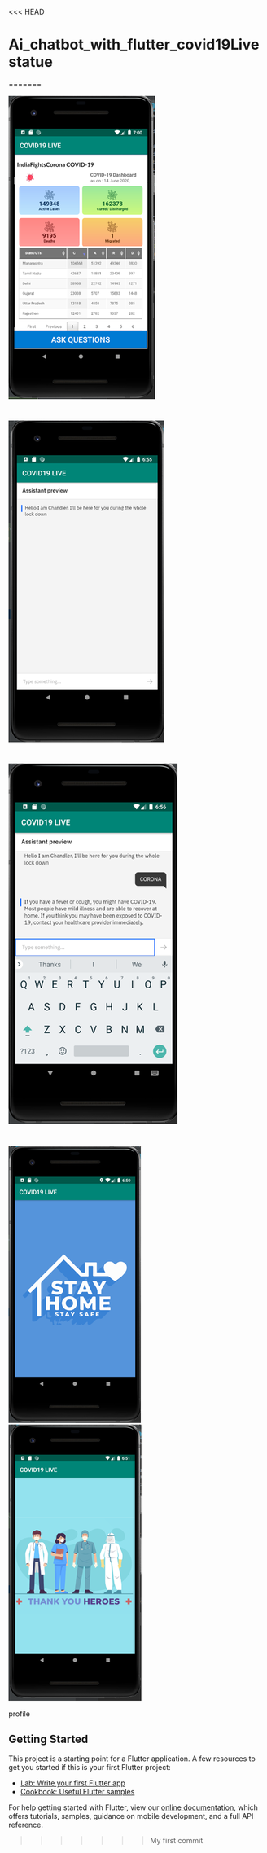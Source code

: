 <<< HEAD
# Ai_chatbot_with_flutter_covid19Livestatue
=======

![](/Read%20me%20Files/Picture4.png)
#
![](/Read%20me%20Files/Picture5.png)
#
![](/Read%20me%20Files/Picture6.png)
#
![](/Read%20me%20Files/Picture1.png)
![](/Read%20me%20Files/Picture2.png)


profile
## Getting Started
This project is a starting point for a Flutter application.
A few resources to get you started if this is your first Flutter project:
- [Lab: Write your first Flutter app](https://flutter.dev/docs/get-started/codelab)
- [Cookbook: Useful Flutter samples](https://flutter.dev/docs/cookbook)

For help getting started with Flutter, view our
[online documentation](https://flutter.dev/docs), which offers tutorials,
samples, guidance on mobile development, and a full API reference.
>>>>>>> My first commit
